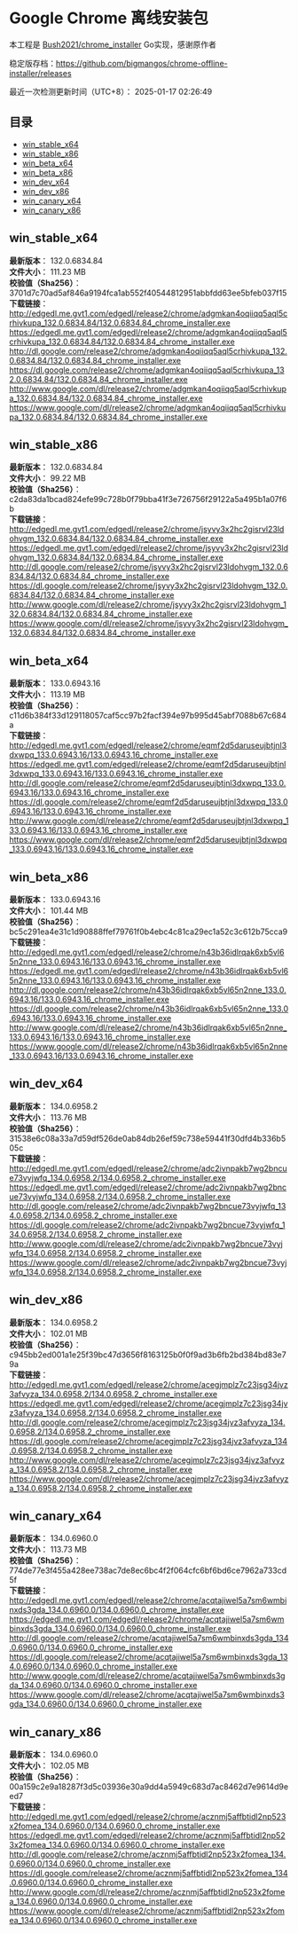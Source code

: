 # Google Chrome 离线安装包
本工程是 [Bush2021/chrome_installer](https://github.com/Bush2021/chrome_installer) Go实现，感谢原作者

稳定版存档：<https://github.com/bigmangos/chrome-offline-installer/releases>

最近一次检测更新时间（UTC+8）：
2025-01-17 02:26:49

## 目录
* [win_stable_x64](https://github.com/bigmangos/chrome-offline-installer?tab=readme-ov-file#win_stable_x64)
* [win_stable_x86](https://github.com/bigmangos/chrome-offline-installer?tab=readme-ov-file#win_stable_x86)
* [win_beta_x64](https://github.com/bigmangos/chrome-offline-installer?tab=readme-ov-file#win_beta_x64)
* [win_beta_x86](https://github.com/bigmangos/chrome-offline-installer?tab=readme-ov-file#win_beta_x86)
* [win_dev_x64](https://github.com/bigmangos/chrome-offline-installer?tab=readme-ov-file#win_dev_x64)
* [win_dev_x86](https://github.com/bigmangos/chrome-offline-installer?tab=readme-ov-file#win_dev_x86)
* [win_canary_x64](https://github.com/bigmangos/chrome-offline-installer?tab=readme-ov-file#win_canary_x64)
* [win_canary_x86](https://github.com/bigmangos/chrome-offline-installer?tab=readme-ov-file#win_canary_x86)

## win_stable_x64
**最新版本**： 132.0.6834.84  
**文件大小**： 111.23 MB  
**校验值（Sha256）**： 3701d7c70ad5af846a9194fca1ab552f40544812951abbfdd63ee5bfeb037f15  
**下载链接**：
http://edgedl.me.gvt1.com/edgedl/release2/chrome/adgmkan4oqiiqq5aql5crhivkupa_132.0.6834.84/132.0.6834.84_chrome_installer.exe
https://edgedl.me.gvt1.com/edgedl/release2/chrome/adgmkan4oqiiqq5aql5crhivkupa_132.0.6834.84/132.0.6834.84_chrome_installer.exe
http://dl.google.com/release2/chrome/adgmkan4oqiiqq5aql5crhivkupa_132.0.6834.84/132.0.6834.84_chrome_installer.exe
https://dl.google.com/release2/chrome/adgmkan4oqiiqq5aql5crhivkupa_132.0.6834.84/132.0.6834.84_chrome_installer.exe
http://www.google.com/dl/release2/chrome/adgmkan4oqiiqq5aql5crhivkupa_132.0.6834.84/132.0.6834.84_chrome_installer.exe
https://www.google.com/dl/release2/chrome/adgmkan4oqiiqq5aql5crhivkupa_132.0.6834.84/132.0.6834.84_chrome_installer.exe
## win_stable_x86
**最新版本**： 132.0.6834.84  
**文件大小**： 99.22 MB  
**校验值（Sha256）**： c2da83da1bcad824efe99c728b0f79bba41f3e726756f29122a5a495b1a07f6b  
**下载链接**：
http://edgedl.me.gvt1.com/edgedl/release2/chrome/jsyvy3x2hc2gisrvl23ldohvgm_132.0.6834.84/132.0.6834.84_chrome_installer.exe
https://edgedl.me.gvt1.com/edgedl/release2/chrome/jsyvy3x2hc2gisrvl23ldohvgm_132.0.6834.84/132.0.6834.84_chrome_installer.exe
http://dl.google.com/release2/chrome/jsyvy3x2hc2gisrvl23ldohvgm_132.0.6834.84/132.0.6834.84_chrome_installer.exe
https://dl.google.com/release2/chrome/jsyvy3x2hc2gisrvl23ldohvgm_132.0.6834.84/132.0.6834.84_chrome_installer.exe
http://www.google.com/dl/release2/chrome/jsyvy3x2hc2gisrvl23ldohvgm_132.0.6834.84/132.0.6834.84_chrome_installer.exe
https://www.google.com/dl/release2/chrome/jsyvy3x2hc2gisrvl23ldohvgm_132.0.6834.84/132.0.6834.84_chrome_installer.exe
## win_beta_x64
**最新版本**： 133.0.6943.16  
**文件大小**： 113.19 MB  
**校验值（Sha256）**： c11d6b384f33d129118057caf5cc97b2facf394e97b995d45abf7088b67c684a  
**下载链接**：
http://edgedl.me.gvt1.com/edgedl/release2/chrome/eqmf2d5daruseujbtjnl3dxwpq_133.0.6943.16/133.0.6943.16_chrome_installer.exe
https://edgedl.me.gvt1.com/edgedl/release2/chrome/eqmf2d5daruseujbtjnl3dxwpq_133.0.6943.16/133.0.6943.16_chrome_installer.exe
http://dl.google.com/release2/chrome/eqmf2d5daruseujbtjnl3dxwpq_133.0.6943.16/133.0.6943.16_chrome_installer.exe
https://dl.google.com/release2/chrome/eqmf2d5daruseujbtjnl3dxwpq_133.0.6943.16/133.0.6943.16_chrome_installer.exe
http://www.google.com/dl/release2/chrome/eqmf2d5daruseujbtjnl3dxwpq_133.0.6943.16/133.0.6943.16_chrome_installer.exe
https://www.google.com/dl/release2/chrome/eqmf2d5daruseujbtjnl3dxwpq_133.0.6943.16/133.0.6943.16_chrome_installer.exe
## win_beta_x86
**最新版本**： 133.0.6943.16  
**文件大小**： 101.44 MB  
**校验值（Sha256）**： bc5c291ea4e31c1d90888ffef79761f0b4ebc4c81ca29ec1a52c3c612b75cca9  
**下载链接**：
http://edgedl.me.gvt1.com/edgedl/release2/chrome/n43b36idlrqak6xb5vl65n2nne_133.0.6943.16/133.0.6943.16_chrome_installer.exe
https://edgedl.me.gvt1.com/edgedl/release2/chrome/n43b36idlrqak6xb5vl65n2nne_133.0.6943.16/133.0.6943.16_chrome_installer.exe
http://dl.google.com/release2/chrome/n43b36idlrqak6xb5vl65n2nne_133.0.6943.16/133.0.6943.16_chrome_installer.exe
https://dl.google.com/release2/chrome/n43b36idlrqak6xb5vl65n2nne_133.0.6943.16/133.0.6943.16_chrome_installer.exe
http://www.google.com/dl/release2/chrome/n43b36idlrqak6xb5vl65n2nne_133.0.6943.16/133.0.6943.16_chrome_installer.exe
https://www.google.com/dl/release2/chrome/n43b36idlrqak6xb5vl65n2nne_133.0.6943.16/133.0.6943.16_chrome_installer.exe
## win_dev_x64
**最新版本**： 134.0.6958.2  
**文件大小**： 113.76 MB  
**校验值（Sha256）**： 31538e6c08a33a7d59df526de0ab84db26ef59c738e59441f30dfd4b336b505c  
**下载链接**：
http://edgedl.me.gvt1.com/edgedl/release2/chrome/adc2ivnpakb7wg2bncue73vyjwfq_134.0.6958.2/134.0.6958.2_chrome_installer.exe
https://edgedl.me.gvt1.com/edgedl/release2/chrome/adc2ivnpakb7wg2bncue73vyjwfq_134.0.6958.2/134.0.6958.2_chrome_installer.exe
http://dl.google.com/release2/chrome/adc2ivnpakb7wg2bncue73vyjwfq_134.0.6958.2/134.0.6958.2_chrome_installer.exe
https://dl.google.com/release2/chrome/adc2ivnpakb7wg2bncue73vyjwfq_134.0.6958.2/134.0.6958.2_chrome_installer.exe
http://www.google.com/dl/release2/chrome/adc2ivnpakb7wg2bncue73vyjwfq_134.0.6958.2/134.0.6958.2_chrome_installer.exe
https://www.google.com/dl/release2/chrome/adc2ivnpakb7wg2bncue73vyjwfq_134.0.6958.2/134.0.6958.2_chrome_installer.exe
## win_dev_x86
**最新版本**： 134.0.6958.2  
**文件大小**： 102.01 MB  
**校验值（Sha256）**： c945bb2ed001a1e25f39bc47d3656f8163125b0f0f9ad3b6fb2bd384bd83e79a  
**下载链接**：
http://edgedl.me.gvt1.com/edgedl/release2/chrome/acegjmplz7c23jsg34jvz3afvyza_134.0.6958.2/134.0.6958.2_chrome_installer.exe
https://edgedl.me.gvt1.com/edgedl/release2/chrome/acegjmplz7c23jsg34jvz3afvyza_134.0.6958.2/134.0.6958.2_chrome_installer.exe
http://dl.google.com/release2/chrome/acegjmplz7c23jsg34jvz3afvyza_134.0.6958.2/134.0.6958.2_chrome_installer.exe
https://dl.google.com/release2/chrome/acegjmplz7c23jsg34jvz3afvyza_134.0.6958.2/134.0.6958.2_chrome_installer.exe
http://www.google.com/dl/release2/chrome/acegjmplz7c23jsg34jvz3afvyza_134.0.6958.2/134.0.6958.2_chrome_installer.exe
https://www.google.com/dl/release2/chrome/acegjmplz7c23jsg34jvz3afvyza_134.0.6958.2/134.0.6958.2_chrome_installer.exe
## win_canary_x64
**最新版本**： 134.0.6960.0  
**文件大小**： 113.73 MB  
**校验值（Sha256）**： 774de77e3f455a428ee738ac7de8ec6bc4f2f064cfc6bf6bd6ce7962a733cd5f  
**下载链接**：
http://edgedl.me.gvt1.com/edgedl/release2/chrome/acqtajiwel5a7sm6wmbinxds3gda_134.0.6960.0/134.0.6960.0_chrome_installer.exe
https://edgedl.me.gvt1.com/edgedl/release2/chrome/acqtajiwel5a7sm6wmbinxds3gda_134.0.6960.0/134.0.6960.0_chrome_installer.exe
http://dl.google.com/release2/chrome/acqtajiwel5a7sm6wmbinxds3gda_134.0.6960.0/134.0.6960.0_chrome_installer.exe
https://dl.google.com/release2/chrome/acqtajiwel5a7sm6wmbinxds3gda_134.0.6960.0/134.0.6960.0_chrome_installer.exe
http://www.google.com/dl/release2/chrome/acqtajiwel5a7sm6wmbinxds3gda_134.0.6960.0/134.0.6960.0_chrome_installer.exe
https://www.google.com/dl/release2/chrome/acqtajiwel5a7sm6wmbinxds3gda_134.0.6960.0/134.0.6960.0_chrome_installer.exe
## win_canary_x86
**最新版本**： 134.0.6960.0  
**文件大小**： 102.05 MB  
**校验值（Sha256）**： 00a159c2e9a18287f3d5c03936e30a9dd4a5949c683d7ac8462d7e9614d9eed7  
**下载链接**：
http://edgedl.me.gvt1.com/edgedl/release2/chrome/acznmj5affbtidl2np523x2fomea_134.0.6960.0/134.0.6960.0_chrome_installer.exe
https://edgedl.me.gvt1.com/edgedl/release2/chrome/acznmj5affbtidl2np523x2fomea_134.0.6960.0/134.0.6960.0_chrome_installer.exe
http://dl.google.com/release2/chrome/acznmj5affbtidl2np523x2fomea_134.0.6960.0/134.0.6960.0_chrome_installer.exe
https://dl.google.com/release2/chrome/acznmj5affbtidl2np523x2fomea_134.0.6960.0/134.0.6960.0_chrome_installer.exe
http://www.google.com/dl/release2/chrome/acznmj5affbtidl2np523x2fomea_134.0.6960.0/134.0.6960.0_chrome_installer.exe
https://www.google.com/dl/release2/chrome/acznmj5affbtidl2np523x2fomea_134.0.6960.0/134.0.6960.0_chrome_installer.exe
